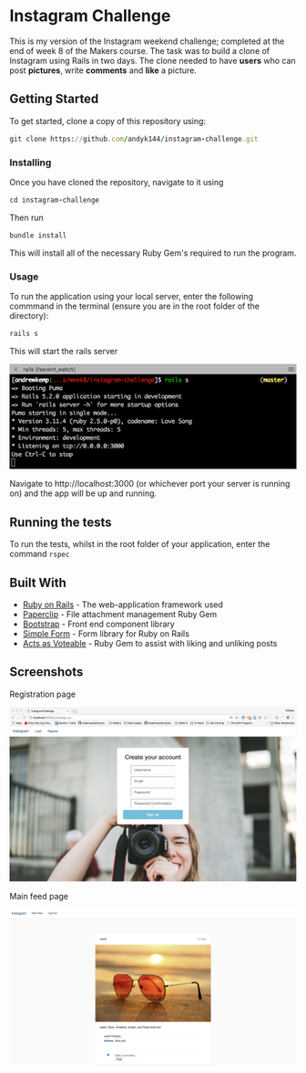 # Instagram Challenge

This is my version of the Instagram weekend challenge; completed at the end of week 8 of the Makers course. The task was to build a clone of Instagram using Rails in two days. The clone needed to have **users** who can post **pictures**, write **comments** and **like** a picture.


## Getting Started

To get started, clone a copy of this repository using:

```ruby
git clone https://github.com/andyk144/instagram-challenge.git
```

### Installing

Once you have cloned the repository, navigate to it using

```ruby
cd instagram-challenge
```

Then run
```ruby
bundle install
```
This will install all of the necessary Ruby Gem's required to run the program.

### Usage

To run the application using your local server, enter the following commmand in the terminal (ensure you are in the root folder of the directory):

```ruby
rails s
```

This will start the rails server

![Alt test](/app/assets/images/rails_server_sshot.png?raw=true "Rails Server")

Navigate to http://localhost:3000 (or whichever port your server is running on) and the app will be up and running.

## Running the tests

To run the tests, whilst in the root folder of your application, enter the command ```rspec```


## Built With

* [Ruby on Rails](http://rubyonrails.org/) - The web-application framework used
* [Paperclip](https://github.com/thoughtbot/paperclip/) - File attachment management Ruby Gem
* [Bootstrap](https://getbootstrap.com/) - Front end component library
* [Simple Form](https://github.com/plataformatec/simple_form) - Form library for Ruby on Rails
* [Acts as Voteable](https://github.com/ryanto/acts_as_votable) - Ruby Gem to assist with liking and unliking posts


## Screenshots

Registration page

![Alt test](/app/assets/images/register_page.jpeg?raw=true "Registration Page")

Main feed page

![Alt test](/app/assets/images/feed_page.jpeg?raw=true "Main feed page")
